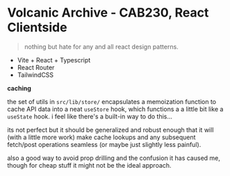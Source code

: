 # Volcanic Archive - CAB230, React Clientside

> nothing but hate for any and all react design patterns.

- Vite + React + Typescript
- React Router
- TailwindCSS

**caching**

the set of utils in `src/lib/store/` encapsulates a memoization function to cache API data into a neat `useStore` hook,
which functions a a little bit like a `useState` hook. i feel like there's a built-in way to do this...

its not perfect but it should be generalized and robust enough that it will (with a little more work) make
cache lookups and any subsequent fetch/post operations seamless (or maybe just slightly less painful). 

also a good way to avoid prop drilling and the confusion it has caused me, though for cheap stuff it might not be the 
ideal approach.
